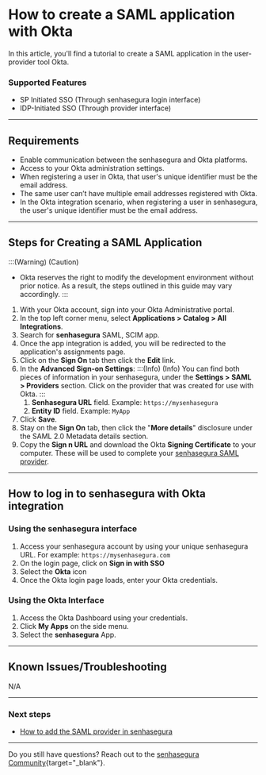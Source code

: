 # How to create a SAML application with Okta

In this article, you'll find a tutorial to create a SAML application in the user-provider tool Okta.

### Supported Features
* SP Initiated SSO (Through senhasegura login interface)
* IDP-Initiated SSO (Through provider interface)

* * *
## Requirements

* Enable communication between the senhasegura and Okta platforms.
* Access to your Okta administration settings.
* When registering a user in Okta, that user's unique identifier must be the email address.
* The same user can’t have multiple email addresses registered with Okta.
* In the Okta integration scenario, when registering a user in senhasegura, the user's unique identifier must be the email address.

* * *
## Steps for Creating a SAML Application
:::(Warning) (Caution)
* Okta reserves the right to modify the development environment without prior notice. As a result, the steps outlined in this guide may vary accordingly.
:::

1. With your Okta account, sign into your Okta Administrative portal. 
2. In the top left corner menu, select **Applications > Catalog > All Integrations**.
3. Search for **senhasegura** SAML, SCIM  app.
4. Once the app integration is added, you will be redirected to the application's assignments page.
5. Click on the **Sign On** tab then click the **Edit** link.
6. In the **Advanced Sign-on Settings**:
    :::(Info) (Info)
    You can find both pieces of information in your senhasegura, under the **Settings > SAML > Providers** section. Click on the provider that was created for use with Okta.
    :::
    1.  **Senhasegura URL** field. Example: ```https://mysenhasegura```
    2.  **Entity ID** field. Example: ```MyApp```
7. Click **Save**.
8. Stay on the **Sign On** tab, then click the "**More details**" disclosure under the SAML 2.0 Metadata details section.
9. Copy the **Sign n URL** and download the Okta **Signing Certificate** to your computer. These will be used to complete your [senhasegura SAML provider](/v3-33/docs/administration-how-to-add-the-saml-provider-to-senhasegura).

* * *

## How to log in to senhasegura with Okta integration

### Using the senhasegura interface

1. Access your senhasegura account by using your unique senhasegura URL. For example: `https://mysenhasegura.com`
2. On the login page, click on **Sign in with SSO**
3. Select the **Okta** icon
4. Once the Okta login page loads, enter your Okta credentials.

### Using the Okta Interface

1. Access the Okta Dashboard using your credentials.
2. Click **My Apps** on the side menu.
3. Select the **senhasegura** App.

* * *

## Known Issues/Troubleshooting
N/A

* * *
### Next steps

* [How to add the SAML provider in senhasegura](/v3-33/docs/administration-how-to-add-the-saml-provider-to-senhasegura)

* * *
Do you still have questions? Reach out to the [senhasegura Community](https://community.senhasegura.io/){target="_blank"}.
